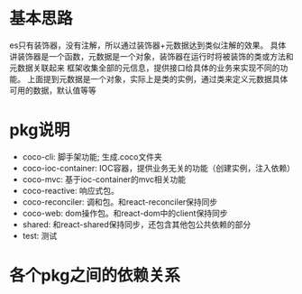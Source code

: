 # 基本思路
es只有装饰器，没有注解，所以通过装饰器+元数据达到类似注解的效果。
具体讲装饰器是一个函数，元数据是一个对象，装饰器在运行时将被装饰的类或方法和元数据关联起来
框架收集全部的元信息，提供接口给具体的业务来实现不同的功能。
上面提到元数据是一个对象，实际上是类的实例，通过类来定义元数据具体可用的数据，默认值等等

# pkg说明
- coco-cli: 脚手架功能; 生成.coco文件夹
- coco-ioc-container: IOC容器，提供业务无关的功能（创建实例，注入依赖）
- coco-mvc: 基于ioc-container的mvc相关功能
- coco-reactive: 响应式包。
- coco-reconciler: 调和包。和react-reconciler保持同步
- coco-web: dom操作包。和react-dom中的client保持同步
- shared: 和react-shared保持同步，还包含其他包公共依赖的部分
- test: 测试

# 各个pkg之间的依赖关系